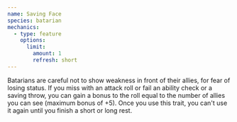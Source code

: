 ```yaml
---
name: Saving Face
species: batarian
mechanics:
  - type: feature
    options:
      limit:
        amount: 1
        refresh: short
---
```

Batarians are careful not to show weakness in front of their allies, for fear of losing status. If you miss with an
attack roll or fail an ability check or a saving throw, you can gain a bonus to the roll equal to the number of allies
you can see (maximum bonus of +5). Once you use this trait, you can't use it again until you finish
a short or long rest.
